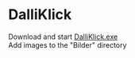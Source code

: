 # DalliKlick
 
Download and start [DalliKlick.exe](/builds/DalliKlick.exe)
<br/>Add images to the "Bilder" directory